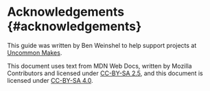 # Acknowledgements {#acknowledgements}

This guide was written by Ben Weinshel to help support projects at [Uncommon Makes](https://make.uncommonhacks.com).

This document uses text from MDN Web Docs, written by Mozilla Contributors and licensed under [CC-BY-SA 2.5](http://creativecommons.org/licenses/by-sa/2.5/), and this document is licensed under [CC-BY-SA 4.0](https://creativecommons.org/licenses/by-sa/4.0/).

